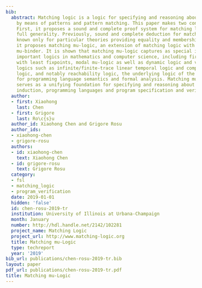 ```yaml
---
bib:
  abstract: Matching logic is a logic for specifying and reasoning about structure
    by means of patterns and pattern matching. This paper makes two contributions.
    First, it proposes a sound and complete proof system for matching logic in its
    full generality. Previously, sound and complete deduction for matching logic was
    known only for particular theories providing equality and membership. Second,
    it proposes matching mu-logic, an extension of matching logic with a least fixpoint
    mu-binder. It is shown that matching mu-logic captures as special instances many
    important logics in mathematics and computer science, including first-order logic
    with least fixpoints, modal mu-logic as well as dynamic logic and various temporal
    logics such as infinite/finite-trace linear temporal logic and computation tree
    logic, and notably reachability logic, the underlying logic of the K framework
    for programming language semantics and formal analysis. Matching mu-logic therefore
    serves as a unifying foundation for specifying and reasoning about fixpoints and
    induction, programming languages and program specification and verification.
  author:
  - first: Xiaohong
    last: Chen
  - first: Grigore
    last: Ro\c{s}u
  author_id: Xiaohong Chen and Grigore Rosu
  author_ids:
  - xiaohong-chen
  - grigore-rosu
  authors:
  - id: xiaohong-chen
    text: Xiaohong Chen
  - id: grigore-rosu
    text: Grigore Rosu
  category:
  - fsl
  - matching_logic
  - program_verification
  date: 2019-01-01
  hidden: 'false'
  id: chen-rosu-2019-tr
  institution: University of Illinois at Urbana-Champaign
  month: January
  number: http://hdl.handle.net/2142/102281
  project_name: Matching Logic
  project_url: http://www.matching-logic.org
  title: Matching mu-Logic
  type: techreport
  year: '2019'
bib_url: publications/chen-rosu-2019-tr.bib
layout: paper
pdf_url: publications/chen-rosu-2019-tr.pdf
title: Matching mu-Logic
---
```

